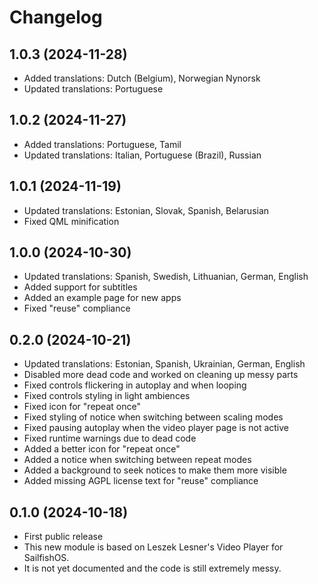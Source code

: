 <!--
SPDX-FileCopyrightText: 2023-2024 Mirian Margiani
SPDX-License-Identifier: GFDL-1.3-or-later
-->

# Changelog

## 1.0.3 (2024-11-28)

- Added translations: Dutch (Belgium), Norwegian Nynorsk
- Updated translations: Portuguese

## 1.0.2 (2024-11-27)

- Added translations: Portuguese, Tamil
- Updated translations: Italian, Portuguese (Brazil), Russian

## 1.0.1 (2024-11-19)

- Updated translations: Estonian, Slovak, Spanish, Belarusian
- Fixed QML minification

## 1.0.0 (2024-10-30)

- Updated translations: Spanish, Swedish, Lithuanian, German, English
- Added support for subtitles
- Added an example page for new apps
- Fixed "reuse" compliance

## 0.2.0 (2024-10-21)

- Updated translations: Estonian, Spanish, Ukrainian, German, English
- Disabled more dead code and worked on cleaning up messy parts
- Fixed controls flickering in autoplay and when looping
- Fixed controls styling in light ambiences
- Fixed icon for "repeat once"
- Fixed styling of notice when switching between scaling modes
- Fixed pausing autoplay when the video player page is not active
- Fixed runtime warnings due to dead code
- Added a better icon for "repeat once"
- Added a notice when switching between repeat modes
- Added a background to seek notices to make them more visible
- Added missing AGPL license text for "reuse" compliance

## 0.1.0 (2024-10-18)

- First public release
- This new module is based on Leszek Lesner's Video Player for SailfishOS.
- It is not yet documented and the code is still extremely messy.
